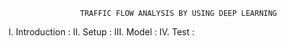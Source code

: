 					TRAFFIC FLOW ANALYSIS BY USING DEEP LEARNING

I. Introduction :
II. Setup 		:
III. Model 		: 
IV. Test		:
